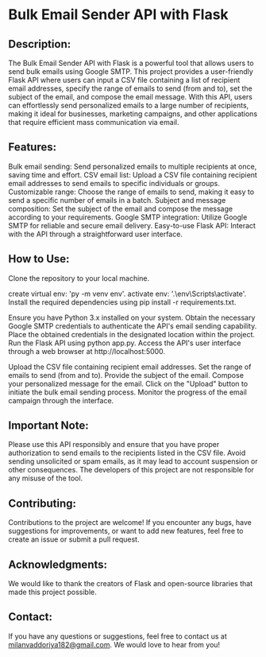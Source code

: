 # Bulk Email Sender API with Flask

## Description:
The Bulk Email Sender API with Flask is a powerful tool that allows users to send bulk emails using Google SMTP. This project provides a user-friendly Flask API where users can input a CSV file containing a list of recipient email addresses, specify the range of emails to send (from and to), set the subject of the email, and compose the email message.
With this API, users can effortlessly send personalized emails to a large number of recipients, making it ideal for businesses, marketing campaigns, and other applications that require efficient mass communication via email.

## Features:

Bulk email sending: Send personalized emails to multiple recipients at once, saving time and effort.
CSV email list: Upload a CSV file containing recipient email addresses to send emails to specific individuals or groups.
Customizable range: Choose the range of emails to send, making it easy to send a specific number of emails in a batch.
Subject and message composition: Set the subject of the email and compose the message according to your requirements.
Google SMTP integration: Utilize Google SMTP for reliable and secure email delivery.
Easy-to-use Flask API: Interact with the API through a straightforward user interface.

## How to Use:

Clone the repository to your local machine.

create virtual env: 'py -m venv env'.
activate env: '.\env\Scripts\activate'.
Install the required dependencies using pip install -r requirements.txt.

Ensure you have Python 3.x installed on your system.
Obtain the necessary Google SMTP credentials to authenticate the API's email sending capability.
Place the obtained credentials in the designated location within the project.
Run the Flask API using python app.py.
Access the API's user interface through a web browser at http://localhost:5000.

Upload the CSV file containing recipient email addresses.
Set the range of emails to send (from and to).
Provide the subject of the email.
Compose your personalized message for the email.
Click on the "Upload" button to initiate the bulk email sending process.
Monitor the progress of the email campaign through the interface.

## Important Note:
Please use this API responsibly and ensure that you have proper authorization to send emails to the recipients listed in the CSV file. Avoid sending unsolicited or spam emails, as it may lead to account suspension or other consequences. The developers of this project are not responsible for any misuse of the tool.

## Contributing:
Contributions to the project are welcome! If you encounter any bugs, have suggestions for improvements, or want to add new features, feel free to create an issue or submit a pull request.

## Acknowledgments:
We would like to thank the creators of Flask and open-source libraries that made this project possible.

## Contact:
If you have any questions or suggestions, feel free to contact us at milanvaddoriya182@gmail.com. We would love to hear from you!

